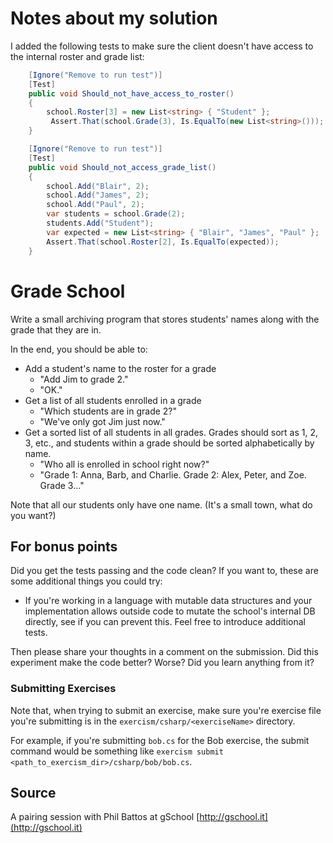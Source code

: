 # Notes about my solution
I added the following tests to make sure the client doesn't have access to the internal roster and grade list:

```csharp
    [Ignore("Remove to run test")]
    [Test]
    public void Should_not_have_access_to_roster()
    {
        school.Roster[3] = new List<string> { "Student" };
         Assert.That(school.Grade(3), Is.EqualTo(new List<string>()));
    }

    [Ignore("Remove to run test")]
    [Test]
    public void Should_not_access_grade_list()
    {
        school.Add("Blair", 2);
        school.Add("James", 2);
        school.Add("Paul", 2);
        var students = school.Grade(2);
        students.Add("Student");
        var expected = new List<string> { "Blair", "James", "Paul" };
        Assert.That(school.Roster[2], Is.EqualTo(expected));
    }
```

# Grade School

Write a small archiving program that stores students' names along with the grade that they are in.

In the end, you should be able to:

- Add a student's name to the roster for a grade
  - "Add Jim to grade 2."
  - "OK."
- Get a list of all students enrolled in a grade
  - "Which students are in grade 2?"
  - "We've only got Jim just now."
- Get a sorted list of all students in all grades.  Grades should sort
  as 1, 2, 3, etc., and students within a grade should be sorted
  alphabetically by name.
  - "Who all is enrolled in school right now?"
  - "Grade 1: Anna, Barb, and Charlie. Grade 2: Alex, Peter, and Zoe.
    Grade 3…"

Note that all our students only have one name.  (It's a small town, what
do you want?)


## For bonus points

Did you get the tests passing and the code clean? If you want to, these
are some additional things you could try:

- If you're working in a language with mutable data structures and your
  implementation allows outside code to mutate the school's internal DB
  directly, see if you can prevent this. Feel free to introduce additional
  tests.

Then please share your thoughts in a comment on the submission. Did this
experiment make the code better? Worse? Did you learn anything from it?

### Submitting Exercises

Note that, when trying to submit an exercise, make sure you're exercise file you're submitting is in the `exercism/csharp/<exerciseName>` directory.

For example, if you're submitting `bob.cs` for the Bob exercise, the submit command would be something like `exercism submit <path_to_exercism_dir>/csharp/bob/bob.cs`.

## Source

A pairing session with Phil Battos at gSchool [http://gschool.it](http://gschool.it)

